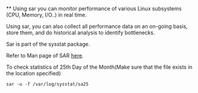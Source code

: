 ** Using sar you can monitor performance of various Linux subsystems (CPU, Memory, I/O..) in real time.

Using sar, you can also collect all performance data on an on-going basis, store them, and do historical analysis to identify bottlenecks.

Sar is part of the sysstat package.

Refer to Man page of SAR [here](http://manpages.ubuntu.com/manpages/xenial/man1/sar.sysstat.1.html). 

To check statistics of 25th Day of the Month(Make sure that the file exists in the location specified)

```
sar -u -f /var/log/sysstat/sa25 
```
